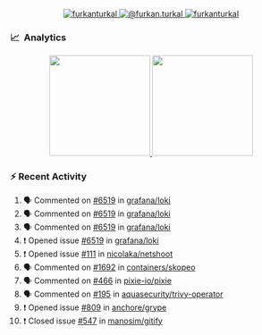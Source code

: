 <p align="center">
  <a href="https://linkedin.com/in/furkanturkal" target="blank">
    <img src="https://img.shields.io/badge/linkedin-%230077B5.svg?&style=for-the-badge&logo=linkedin&logoColor=white" alt="furkanturkal" />
  </a>
  <a href="https://medium.com/@furkan.turkal" target="blank">
    <img src="https://img.shields.io/badge/medium-%2312100E.svg?&style=for-the-badge&logo=medium&logoColor=white" alt="@furkan.turkal" />
  </a>
  <a href="https://twitter.com/furkanturkaI" target="blank">
    <img src="https://img.shields.io/badge/Twitter-1DA1F2?style=for-the-badge&logo=twitter&logoColor=white" alt="furkanturkaI" />
  </a>
</p>

### 📈 &nbsp;Analytics

<p align="center">
  <a href="https://coderstats.net/github/#Dentrax">
    <img height="180em" src="https://github-readme-stats-eight-theta.vercel.app/api?username=Dentrax&show_icons=true&theme=algolia&include_all_commits=true&count_private=true&line_height=26"/>
    <img height="180em" src="https://github-readme-stats-eight-theta.vercel.app/api/top-langs/?username=Dentrax&layout=compact&langs_count=8&theme=algolia&line_height=26"/>
  </a>
</p>

### :zap: Recent Activity

<!--START_SECTION:activity-->
1. 🗣 Commented on [#6519](https://github.com/grafana/loki/issues/6519) in [grafana/loki](https://github.com/grafana/loki)
2. 🗣 Commented on [#6519](https://github.com/grafana/loki/issues/6519) in [grafana/loki](https://github.com/grafana/loki)
3. 🗣 Commented on [#6519](https://github.com/grafana/loki/issues/6519) in [grafana/loki](https://github.com/grafana/loki)
4. ❗️ Opened issue [#6519](https://github.com/grafana/loki/issues/6519) in [grafana/loki](https://github.com/grafana/loki)
5. ❗️ Opened issue [#111](https://github.com/nicolaka/netshoot/issues/111) in [nicolaka/netshoot](https://github.com/nicolaka/netshoot)
6. 🗣 Commented on [#1692](https://github.com/containers/skopeo/issues/1692) in [containers/skopeo](https://github.com/containers/skopeo)
7. 🗣 Commented on [#466](https://github.com/pixie-io/pixie/issues/466) in [pixie-io/pixie](https://github.com/pixie-io/pixie)
8. 🗣 Commented on [#195](https://github.com/aquasecurity/trivy-operator/issues/195) in [aquasecurity/trivy-operator](https://github.com/aquasecurity/trivy-operator)
9. ❗️ Opened issue [#809](https://github.com/anchore/grype/issues/809) in [anchore/grype](https://github.com/anchore/grype)
10. ❗️ Closed issue [#547](https://github.com/manosim/gitify/issues/547) in [manosim/gitify](https://github.com/manosim/gitify)
<!--END_SECTION:activity-->
